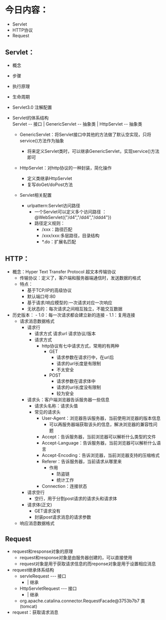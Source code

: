 # 今日内容：
- Servlet
- HTTP协议
- Request




## Servlet：
- 概念
- 步骤
- 执行原理
- 生命周期
- Servlet3.0 注解配置
- Servlet的体系结构	
    Servlet -- 接口
        |
    GenericServlet -- 抽象类
        |
    HttpServlet  -- 抽象类

    - GenericServlet：将Servlet接口中其他的方法做了默认空实现，只将service()方法作为抽象
        - 将来定义Servlet类时，可以继承GenericServlet，实现service()方法即可

    - HttpServlet：对http协议的一种封装，简化操作
        - 定义类继承HttpServlet
        - 复写doGet/doPost方法
	
	- Servlet相关配置
		- urlpattern:Servlet访问路径
			- 一个Servlet可以定义多个访问路径 ： @WebServlet({"/d4","/dd4","/ddd4"})
			- 路径定义规则：
				- /xxx：路径匹配
				- /xxx/xxx:多层路径，目录结构
				- *.do：扩展名匹配

## HTTP：
- 概念：Hyper Text Transfer Protocol 超文本传输协议
    - 传输协议：定义了，客户端和服务器端通信时，发送数据的格式
    - 特点：
        - 基于TCP/IP的高级协议
        - 默认端口号:80
        - 基于请求/响应模型的:一次请求对应一次响应
        - 无状态的：每次请求之间相互独立，不能交互数据
- 历史版本：
        - 1.0：每一次请求都会建立新的连接
        - 1.1：复用连接
    - 请求消息数据格式
        - 请求行
            - 请求方式 请求url 请求协议/版本
            - 请求方式
                - http协议有七中请求方式，常用的有两种
                    - GET
                        - 请求参数在请求行中，在url后
                        - 请求的url长度是有限制
                        - 不太安全
                    - POST
                        - 请求参数在请求体中
                        - 请求的url长度没有限制
                        - 较为安全
        - 请求头：客户端浏览器告诉服务器一些信息
            - 请求头名称：请求头值
            - 常见的请求头
                - User-Agent：浏览器告诉服务器，当前使用浏览器的版本信息
                    - 可以再服务器端获取该头的信息，解决浏览器的兼容性问题
                - Accept：告诉服务器，当前浏览器可以解析什么类型的文件
                - Accept-Language：告诉服务器，当前浏览器可以解析什么语言
                - Accept-Encoding：告诉浏览器，当前浏览器支持的压缩格式
                - Referer：告诉服务器，当前请求从哪里来
                    - 作用
                        - 防盗链
                        - 统计工作
                - Connection：连接状态
        - 请求空行
            - 空行，用于分割post请求的请求头和请求体
        - 请求体(正文)
            - GET请求没有
            - 封装post请求消息的请求参数
    - 响应消息数据格式



## Request

- request和response对象的原理
  - request和response对象是由服务器创建的，可以直接使用
  - request对象是用于获取请求信息的而reponse对象是用于设置相应消息
- request继承体系结构
  - servleRequest               --- 接口
    - |		继承
  - HttpServletRequest   --- 接口
    - |		继承
  - org.apache.catalina.connector.RequestFacade@3753b7b7 类 (tomcat)
- request：获取请求消息